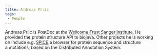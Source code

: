 ```yaml
---
title: Andreas Prlic
tags:
 - People
---
```


Andreas Prlic is PostDoc at the [Wellcome Trust Sanger
Institute](http://www.sanger.ac.uk/). He provided the protein structure
API to biojava. Other projects he is working on include e.g.
[SPICE](http://www.efamily.org.uk/software/dasclients/spice) a browser
for protein sequence and structure annotations, based on the Distributed
Annotation System.
